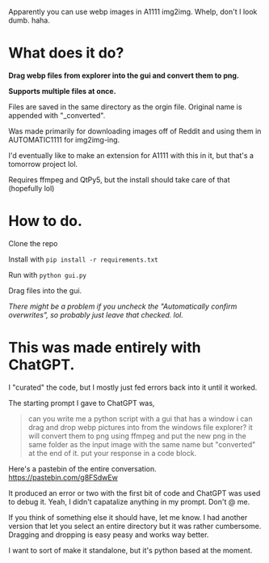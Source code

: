Apparently you can use webp images in A1111 img2img. Whelp, don't I look dumb. haha.

# What does it do?
__Drag webp files from explorer into the gui and convert them to png.__

__Supports multiple files at once.__

Files are saved in the same directory as the orgin file. Original name is appended with "_converted".

Was made primarily for downloading images off of Reddit and using them in AUTOMATIC1111 for img2img-ing.

I'd eventually like to make an extension for A1111 with this in it, but that's a tomorrow project lol.

Requires ffmpeg and QtPy5, but the install should take care of that (hopefully lol)


# How to do.
Clone the repo

Install with ```pip install -r requirements.txt```

Run with ```python gui.py```

Drag files into the gui.


_There might be a problem if you uncheck the "Automatically confirm overwrites", so probably just leave that checked. lol._


# This was made entirely with ChatGPT.
I "curated" the code, but I mostly just fed errors back into it until it worked.

The starting prompt I gave to ChatGPT was,
>can you write me a python script with a gui that has a window i can drag and drop webp pictures into from the windows file explorer? it will convert them to png using ffmpeg and put the new png in the same folder as the input image with the same name but "converted" at the end of it.
put your response in a code block.

Here's a pastebin of the entire conversation.
https://pastebin.com/g8FSdwEw

It produced an error or two with the first bit of code and ChatGPT was used to debug it.
Yeah, I didn't capatalize anything in my prompt. Don't @ me.

If you think of something else it should have, let me know.
I had another version that let you select an entire directory but it was rather cumbersome. Dragging and dropping is easy peasy and works way better.

I want to sort of make it standalone, but it's python based at the moment.
